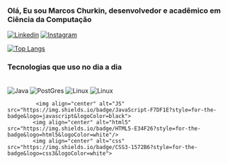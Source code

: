 ### Olá, Eu sou Marcos Churkin, desenvolvedor e acadêmico em Ciência da Computação

[![Linkedin](https://img.shields.io/badge/LinkedIn-0077B5?style=for-the-badge&logo=linkedin&logoColor=white)](https://www.linkedin.com/in/marcos-junior-churkin-a83665229/)
[![Instagram](https://img.shields.io/badge/Instagram-E4405F?style=for-the-badge&logo=instagram&logoColor=white)](https://www.instagram.com/marcoschurkin/)

[![Top Langs](https://github-readme-stats.vercel.app/api/top-langs/?username=MarcosCK&layout=compact)](https://github.com/MarcosCK/github-readme-stats)

### Tecnologias que uso no dia a dia

<div style="display: inline_block"><br/>
           <img align="center" alt="Java" src="https://img.shields.io/badge/Java-ED8B00?style=for-the-badge&logo=java&logoColor=white">
            <img align="center" alt="PostGres" src="https://img.shields.io/badge/PostgreSQL-316192?style=for-the-badge&logo=postgresql&logoColor=white">
             <img align="center" alt="Linux" src="https://img.shields.io/badge/Linux-FCC624?style=for-the-badge&logo=linux&logoColor=black">
             <img align="center" alt="Linux" src="https://img.shields.io/badge/Powershell-2CA5E0?style=for-the-badge&logo=powershell&logoColor=white">
       
             <img align="center" alt="JS" src="https://img.shields.io/badge/JavaScript-F7DF1E?style=for-the-badge&logo=javascript&logoColor=black">
            <img align="center" alt="html5" src="https://img.shields.io/badge/HTML5-E34F26?style=for-the-badge&logo=html5&logoColor=white"/>
            <img align="center" alt="css" src="https://img.shields.io/badge/CSS3-1572B6?style=for-the-badge&logo=css3&logoColor=white">
        
          
          

    
</div>
